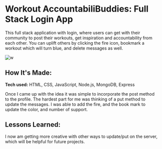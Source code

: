# Workout AccountabiliBuddies: Full Stack Login App

This full stack application with login, where users can get with their community to post their workouts, get inspiration and accountability from each other. You can uplift others by clicking the fire icon, bookmark a workout which will turn blue, and delete messages as well.


![w](https://user-images.githubusercontent.com/102037717/171043383-ebd9fd59-b3c3-45ac-ad1d-cf47ba5e4431.gif)


## How It's Made:

**Tech used:** HTML, CSS, JavaScript, Node.js, MongoDB, Express

Once I came up with the idea it was simple to incorporate the post method to the profile. The hardest part for me was thinking of a put method to update the messages. I was able to add the fire, and the book mark to update the color, and number of support.

## Lessons Learned:

I now am getting more creative with other ways to update/put on the server, which will be helpful for future projects.
